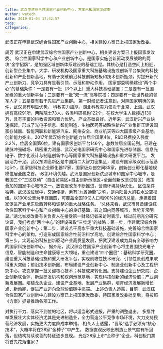 ```yaml
---
title: 武汉申建综合性国家产业创新中心，方案已报国家发改委
author: wetech
date: 2019-01-04 17:42:57
tags: 
categories: 
---
```

武汉正在申建武汉综合性国家产业创新中心，相关建设方案已上报国家发改委。
<!-- more -->
周芳
武汉正在申建武汉综合性国家产业创新中心，相关建设方案已上报国家发改委。
综合性国家科学中心和产业创新中心，是国家实施创新驱动发展战略的两块“金字招牌”，是加强区域创新体系建设的基础工程。其核心是打造空间上相近，创新型企业集中，大学、研发机构及国家重大科技基础设施或创新平台集聚的科技创新和产业创新高地，有助于突破前沿科技创新短板和技术创新瓶颈，对提升新兴产业创新力、竞争力具有显著引领、示范和带动作用。
国家部委明确建设“两个中心”的基础条件：一是要有一批（3个以上）重大科技基础装置；二是要有一批国家级的重大创新平台；三是要有一批“双一流”高等院校；四是要有一批世界级的领军人才；五是要有若干先进产业集群。
第一财经记者注意到，对照国家明确的条件，武汉具有明显优势。
科教实力雄厚。湖北科教实力仅次于北京、上海。武汉拥有高校91所，两院院士73人，各类科研机构122个，在校大学生人数接近130万，具有丰富的科教资源和智力优势。
产业基础良好。近年来，武汉新兴产业快速崛起，形成了光电子信息、智能制造、生物医药等战略性新兴产业集群正建设国家存储器、智能网联和新能源汽车、网络安全、商业航天等四大国家级产业基地。
创新能力突出。2017年武汉综合创新能力位居全国第4位，R&D经费投入强度3.2%，位居全国第6位，建有国家级创新平台146个，总数位居全国前列。已建在建脉冲强磁场、精密重力测量、武汉光电国家研究中心和国家先进存储器、信息光电子、数字化设计与制造创新中心等国家重大科技基础设施和重大研发平台。
发展活力十足。武汉东湖高新区是中国第二大智力密集区，建设有国家级双创示范基地5个，国家级科技企业孵化器17家，国家级众创空间85家，创新创业孵化基地规模位居全国之首。
政策环境优越。武汉是国家创新试点城市和国家中心城市，是我国三个“三区联动”（自由贸易区+自主创新示范区+全面创新改革试验区）政策叠加的国家中心城市之一。放管服改革不断推进，营商环境持续优化。
区位条件独特。武汉区位居中，交通便捷，素有“九省通衢”之称，是内陆最大的铁水公空枢纽。以1000公里为半径画圆，可覆盖全国10亿人口和90%的经济总量，承担着国家促进产业承东启西转移和调整的重大战略任务。
“总体来看，武汉市具备建设综合性国家科学中心和产业创新中心的良好基础，较之国内同等城市，优势非常明显。”湖北省发改委有关负责人在接受第一财经记者采访时表示，经过前期充分研究论证，我们考虑“两个中心”的建设采取“三步走”的战略：第一步，申建武汉综合性国家产业创新中心；第二步，建设若干高水平重大科技基础设施，完善综合性国家科学中心的架构，打造形成国家综合性前沿科学高地，创建综合性国家科学中心；第三步，实现前沿科技创新驱动产业高质量发展，把武汉建设成为具有全球影响力的国家科技创新中心。
据介绍，武汉综合性国家产业创新中心将主要围绕光电子信息、智能制造和生命健康等三大领域，重点建设“四个圈层”：基础科学研究圈，建设重大科技基础设施和重大研发平台，实现前瞻性技术研究、引领性原创成果取得重大突破；前沿技术创新圈。布局建设产业创新中心、制造业创新中心及工程研究中心，攻克掌握一批关键核心技术；科技成果转化圈。支持建设企业研究院、企业创新联合体、新型研发机构和双创示范基地，实现科技创新的经济价值；产业创新发展圈。培植龙头企业、建设产业基地、发展产业集群，培育经济发展新增长点、新动能，促进产业迈向全球价值链中高端。
上述负责人透露，目前，武汉综合性国家产业创新中心建设方案已上报国家发改委，待国家发改委批复后，将按照《方案》抓紧推动各项工作。
 
 
对执行不力、落实不到位的地区，将以适当形式通报，严重的调整退出。
多措并举发展壮大实体经济尤其是先进制造业，全力营造公平竞争市场环境，大力支持民营经济发展，实施更大力度降成本举措。
相关人士透露，“晋级”选手必须有“核心技术”，大概率将在28家“金种子”中产生。
数据直观反映出制造业景气度有所回落，但结构持续改善的特征逐步显现。
光谷28家上市“金种子”企业，科创板门票将首先花落谁家？
